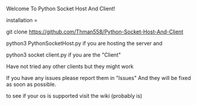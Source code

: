 Welcome To Python Socket Host And Client!


installation = 

git clone https://github.com/Thman558/Python-Socket-Host-And-Client

python3 PythonSocketHost.py
if you are hosting the server and

python3 socket client.py if you are the "Client"

Have not tried any other clients but they might work

If you have any issues please report them in "Issues" And they will be fixed as soon as possible.

to see if your os is supported visit the wiki (probably is)
